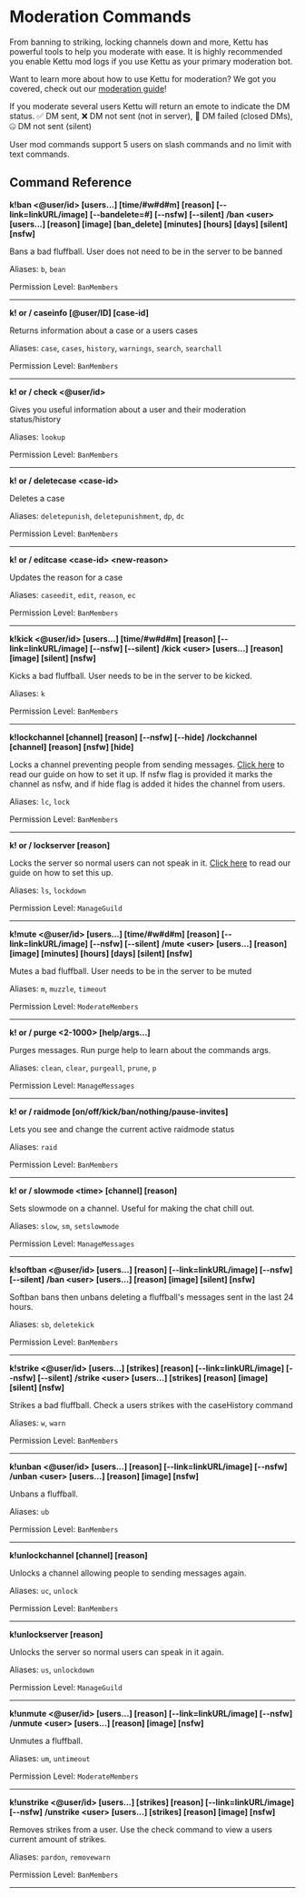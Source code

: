 # Moderation Commands

From banning to striking, locking channels down and more, Kettu has powerful tools to help you moderate with ease. It is highly recommended you enable Kettu mod logs if you use Kettu as your primary moderation bot.

Want to learn more about how to use Kettu for moderation? We got you covered, check out our [moderation guide](https://kettu.cc/docs/guides/moderation-guide)!

If you moderate several users Kettu will return an emote to indicate the DM status. ✅ DM sent, ❌ DM not sent (not in server), 🚫 DM failed (closed DMs), 🤐 DM not sent (silent)

User mod commands support 5 users on slash commands and no limit with text commands.

## Command Reference

**k!ban \<@user/id> [users...] [time/#w#d#m] [reason] [--link=linkURL/image] [--bandelete=#] [--nsfw] [--silent]**
**/ban \<user> [users...] [reason] [image] [ban_delete] [minutes] [hours] [days] [silent] [nsfw]**

Bans a bad fluffball. User does not need to be in the server to be banned

Aliases: `b`, `bean`

Permission Level: `BanMembers`

-------

**k! or / caseinfo [@user/ID] [case-id]**

Returns information about a case or a users cases

Aliases: `case`, `cases`, `history`, `warnings`, `search`, `searchall`

Permission Level: `BanMembers`

-------

**k! or / check \<@user/id>**

Gives you useful information about a user and their moderation status/history

Aliases: `lookup`

Permission Level: `BanMembers`

-------

**k! or / deletecase \<case-id>**

Deletes a case

Aliases: `deletepunish`, `deletepunishment`, `dp`, `dc`

Permission Level: `BanMembers`

-------

**k! or / editcase \<case-id> \<new-reason>**

Updates the reason for a case

Aliases: `caseedit`, `edit`, `reason`, `ec`

Permission Level: `BanMembers`

-------

**k!kick \<@user/id> [users...] [time/#w#d#m] [reason] [--link=linkURL/image] [--nsfw] [--silent]**
**/kick \<user> [users...] [reason] [image] [silent] [nsfw]**

Kicks a bad fluffball. User needs to be in the server to be kicked.

Aliases: `k`

Permission Level: `BanMembers`

-------

**k!lockchannel [channel] [reason] [--nsfw] [--hide]**
**/lockchannel [channel] [reason] [nsfw] [hide]**

Locks a channel preventing people from sending messages. [Click here](https://dev.kettu.cc/docs/guides/setting-up-lockchannel) to read our guide on how to set it up. If nsfw flag is provided it marks the channel as nsfw, and if hide flag is added it hides the channel from users.

Aliases: `lc`, `lock`

Permission Level: `BanMembers`

-------

**k! or / lockserver [reason]**

Locks the server so normal users can not speak in it. [Click here](https://dev.kettu.cc/docs/guides/setting-up-lockserver) to read our guide on how to set this up.

Aliases: `ls`, `lockdown`

Permission Level: `ManageGuild`

-------

**k!mute \<@user/id> [users...] [time/#w#d#m] [reason] [--link=linkURL/image] [--nsfw] [--silent]**
**/mute \<user> [users...] [reason] [image] [minutes] [hours] [days] [silent] [nsfw]**

Mutes a bad fluffball. User needs to be in the server to be muted

Aliases: `m`, `muzzle`, `timeout`

Permission Level: `ModerateMembers`

-------

**k! or / purge \<2-1000> [help/args...]**

Purges messages. Run purge help to learn about the commands args.

Aliases: `clean`, `clear`, `purgeall`, `prune`, `p`

Permission Level: `ManageMessages`

-------

**k! or / raidmode [on/off/kick/ban/nothing/pause-invites]**

Lets you see and change the current active raidmode status

Aliases: `raid`

Permission Level: `BanMembers`

-------

**k! or / slowmode \<time> [channel] [reason]**

Sets slowmode on a channel. Useful for making the chat chill out.

Aliases: `slow`, `sm`, `setslowmode`

Permission Level: `ManageMessages`

-------

**k!softban \<@user/id> [users...] [reason] [--link=linkURL/image] [--nsfw] [--silent]**
**/ban \<user> [users...] [reason] [image] [silent] [nsfw]**

Softban bans then unbans deleting a fluffball's messages sent in the last 24 hours.

Aliases: `sb`, `deletekick`

Permission Level: `BanMembers`

-------

**k!strike \<@user/id> [users...] [strikes] [reason] [--link=linkURL/image] [--nsfw] [--silent]**
**/strike \<user> [users...] [strikes] [reason] [image] [silent] [nsfw]**

Strikes a bad fluffball. Check a users strikes with the caseHistory command

Aliases: `w`, `warn`

Permission Level: `BanMembers`

-------

**k!unban \<@user/id> [users...] [reason] [--link=linkURL/image] [--nsfw]**
**/unban \<user> [users...] [reason] [image] [nsfw]**

Unbans a fluffball.

Aliases: `ub`

Permission Level: `BanMembers`

-------

**k!unlockchannel [channel] [reason]**

Unlocks a channel allowing people to sending messages again.

Aliases: `uc`, `unlock`

Permission Level: `BanMembers`

-------

**k!unlockserver [reason]**

Unlocks the server so normal users can speak in it again.

Aliases: `us`, `unlockdown`

Permission Level: `ManageGuild`

-------

**k!unmute \<@user/id> [users...] [reason] [--link=linkURL/image] [--nsfw]**
**/unmute \<user> [users...] [reason] [image] [nsfw]**

Unmutes a fluffball.

Aliases: `um`, `untimeout`

Permission Level: `ModerateMembers`

-------

**k!unstrike  \<@user/id> [users...] [strikes] [reason] [--link=linkURL/image] [--nsfw]**
**/unstrike  \<user> [users...] [strikes] [reason] [image] [nsfw]**

Removes strikes from a user. Use the check command to view a users current amount of strikes.

Aliases: `pardon`, `removewarn`

Permission Level: `BanMembers`

-------